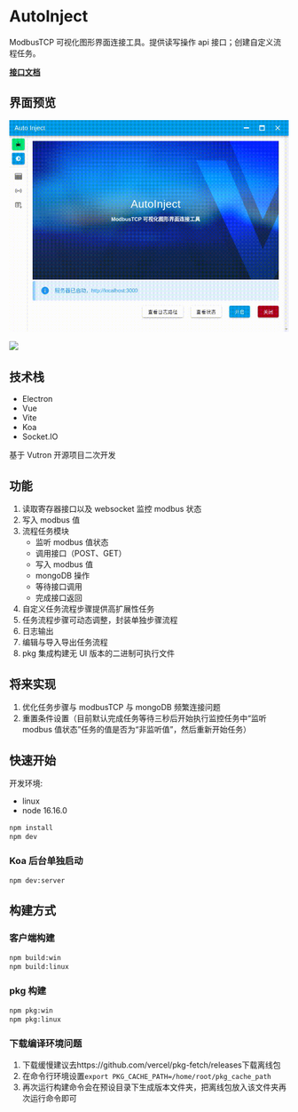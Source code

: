 # AutoInject

ModbusTCP 可视化图形界面连接工具。提供读写操作 api 接口；创建自定义流程任务。

[**接口文档**](./docs/接口说明.md)

## 界面预览

![录屏_auto-inject_20231107083710](https://raw.githubusercontent.com/fenglekai/image-bed/master/img%E5%BD%95%E5%B1%8F_auto-inject_20231107083710.gif)

<div>
	<img src="https://gitee.com/feng-lekai/blog-image/raw/master/img/%E5%BD%95%E5%B1%8F_auto-inject_20231107083710.gif" />
</div>

## 技术栈

- Electron
- Vue
- Vite
- Koa
- Socket.IO

基于 Vutron 开源项目二次开发

## 功能

1. 读取寄存器接口以及 websocket 监控 modbus 状态
2. 写入 modbus 值
3. 流程任务模块
   - 监听 modbus 值状态
   - 调用接口（POST、GET）
   - 写入 modbus 值
   - mongoDB 操作
   - 等待接口调用
   - 完成接口返回
4. 自定义任务流程步骤提供高扩展性任务
5. 任务流程步骤可动态调整，封装单独步骤流程
6. 日志输出
7. 编辑与导入导出任务流程
8. pkg 集成构建无 UI 版本的二进制可执行文件

## 将来实现

1. 优化任务步骤与 modbusTCP 与 mongoDB 频繁连接问题
2. 重置条件设置（目前默认完成任务等待三秒后开始执行监控任务中“监听 modbus 值状态”任务的值是否为“非监听值”，然后重新开始任务）

## 快速开始

开发环境:

- linux
- node 16.16.0

```
npm install
npm dev
```

### Koa 后台单独启动

```
npm dev:server
```

## 构建方式

### 客户端构建

```
npm build:win
npm build:linux
```

### pkg 构建

```
npm pkg:win
npm pkg:linux
```

### 下载编译环境问题

1. 下载缓慢建议去https://github.com/vercel/pkg-fetch/releases下载离线包
2. 在命令行环境设置`export PKG_CACHE_PATH=/home/root/pkg_cache_path`
3. 再次运行构建命令会在预设目录下生成版本文件夹，把离线包放入该文件夹再次运行命令即可
